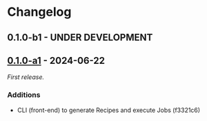 # Changelog

## 0.1.0-b1 - UNDER DEVELOPMENT

## [0.1.0-a1] - 2024-06-22

_First release._

### Additions

- CLI (front-end) to generate Recipes and execute Jobs (f3321c6)

[0.1.0-a1]: https://github.com/tomlchef/tomlchef/releases/tag/0.1.0-a1

